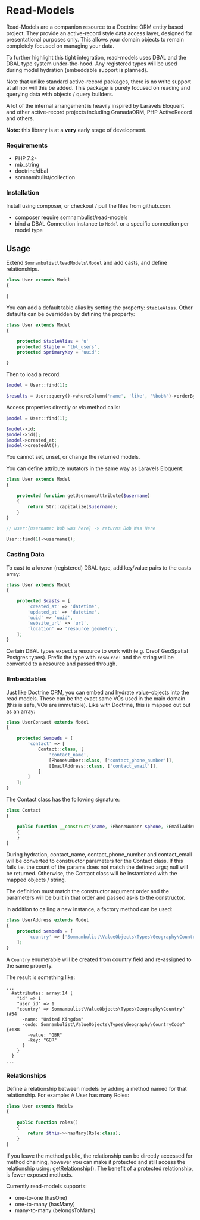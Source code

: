 # Read-Models

Read-Models are a companion resource to a Doctrine ORM entity based project. They
provide an active-record style data access layer, designed for presentational
purposes only. This allows your domain objects to remain completely focused on
managing your data.

To further highlight this tight integration, read-models uses DBAL and the DBAL
type system under-the-hood. Any registered types will be used during model hydration
(embeddable support is planned).

Note that unlike standard active-record packages, there is no write support at all
nor will this be added. This package is purely focused on reading and querying data
with objects / query builders.

A lot of the internal arrangement is heavily inspired by Laravels Eloquent and other
active-record projects including GranadaORM, PHP ActiveRecord and others.

__Note:__ this library is at a **very** early stage of development.

### Requirements

 * PHP 7.2+
 * mb_string
 * doctrine/dbal
 * somnambulist/collection

### Installation

Install using composer, or checkout / pull the files from github.com.

 * composer require somnambulist/read-models
 * bind a DBAL Connection instance to `Model` or a specific connection per model type

## Usage

Extend `Somnambulist\ReadModels\Model` and add casts, and define relationships.

```php
class User extends Model
{

}
```

You can add a default table alias by setting the property: `$tableAlias`. Other defaults
can be overridden by defining the property:


```php
class User extends Model
{

    protected $tableAlias = 'u'
    protected $table = 'tbl_users',
    protected $primaryKey = 'uuid';

}
```

Then to load a record:

```php
$model = User::find(1);

$results = User::query()->whereColumn('name', 'like', '%bob%')->orderBy('created_at', 'desc')->limit(5)->fetch();
```

Access properties directly or via method calls:

```php
$model = User::find(1);

$model->id;
$model->id();
$model->created_at;
$model->createdAt();
```

You cannot set, unset, or change the returned models.

You can define attribute mutators in the same way as Laravels Eloquent:

```php
class User extends Model
{

    protected function getUsernameAttribute($username)
    {
        return Str::capitalize($username);
    }
}

// user:{username: bob was here} -> returns Bob Was Here

User::find(1)->username();
```

### Casting Data

To cast to a known (registered) DBAL type, add key/value pairs to the casts array:

```php
class User extends Model
{

    protected $casts = [
        'created_at' => 'datetime',
        'updated_at' => 'datetime',
        'uuid' => 'uuid',
        'website_url' => 'url',
        'location' => 'resource:geometry',
    ];
}
```

Certain DBAL types expect a resource to work with (e.g. Creof GeoSpatial Postgres types).
Prefix the type with `resource:` and the string will be converted to a resource and passed
through.

### Embeddables

Just like Doctrine ORM, you can embed and hydrate value-objects into the read models.
These can be the exact same VOs used in the main domain (this is safe, VOs are immutable).
Like with Doctrine, this is mapped out but as an array:

```php
class UserContact extends Model
{

    protected $embeds = [
        'contact' => [
            Contact::class, [
                'contact_name',
                [PhoneNumber::class, ['contact_phone_number']],
                [EmailAddress::class, ['contact_email']],
            ]
        ]
    ];
}
```

The Contact class has the following signature:

```php
class Contact
{

    public function __construct($name, ?PhoneNumber $phone, ?EmailAddress $email)
    {
    }
}
```

During hydration, contact_name, contact_phone_number and contact_email will be converted
to constructor parameters for the Contact class. If this fails i.e. the count of the
params does not match the defined args; null will be returned. Otherwise, the Contact
class will be instantiated with the mapped objects / string.

The definition must match the constructor argument order and the parameters will be built
in that order and passed as-is to the constructor.

In addition to calling a new instance, a factory method can be used:

```php
class UserAddress extends Model
{
    protected $embeds = [
        'country' => ['Somnambulist\ValueObjects\Types\Geography\Country::create', ['country']]
    ];
}
```

A `Country` enumerable will be created from country field and re-assigned to the same property.

The result is something like:

```text
...
  #attributes: array:14 [
    "id" => 1
    "user_id" => 1
    "country" => Somnambulist\ValueObjects\Types\Geography\Country^ {#54
      -name: "United Kingdom"
      -code: Somnambulist\ValueObjects\Types\Geography\CountryCode^ {#138
        -value: "GBR"
        -key: "GBR"
      }
    }
  }
...
```

### Relationships

Define a relationship between models by adding a method named for that relationship.
For example: A User has many Roles:

```php
class User extends Models
{

    public function roles()
    {
        return $this->>hasMany(Role:class);
    }
}
```

If you leave the method public, the relationship can be directly accessed for method chaining,
however you can make it protected and still access the relationship using: getRelationship().
The benefit of a protected relationship, is fewer exposed methods.

Currently read-models supports:

 * one-to-one (hasOne)
 * one-to-many (hasMany)
 * many-to-many (belongsToMany)

